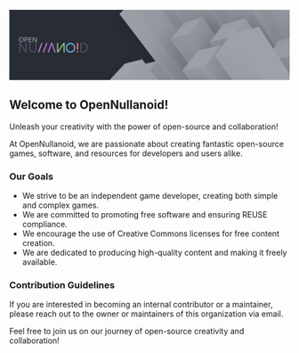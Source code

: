 

<!--

**Here are some ideas to get you started:**

🙋‍♀️ A short introduction - what is your organization all about?
🌈 Contribution guidelines - how can the community get involved?
👩‍💻 Useful resources - where can the community find your docs? Is there anything else the community should know?
🍿 Fun facts - what does your team eat for breakfast?
🧙 Remember, you can do mighty things with the power of [Markdown](https://docs.github.com/github/writing-on-github/getting-started-with-writing-and-formatting-on-github/basic-writing-and-formatting-syntax)
-->
![Alt banner-thin](https://github.com/OpenNullanoid/branding-repo/blob/main/banner/thin/opennullanoid-reborn-banner-thin.png?raw=true)

## Welcome to OpenNullanoid!

Unleash your creativity with the power of open-source and collaboration!

At OpenNullanoid, we are passionate about creating fantastic open-source games, software, and resources for developers and users alike.

### Our Goals
- We strive to be an independent game developer, creating both simple and complex games.
- We are committed to promoting free software and ensuring REUSE compliance.
- We encourage the use of Creative Commons licenses for free content creation.
- We are dedicated to producing high-quality content and making it freely available.

### Contribution Guidelines
If you are interested in becoming an internal contributor or a maintainer, please reach out to the owner or maintainers of this organization via email.

Feel free to join us on our journey of open-source creativity and collaboration!
